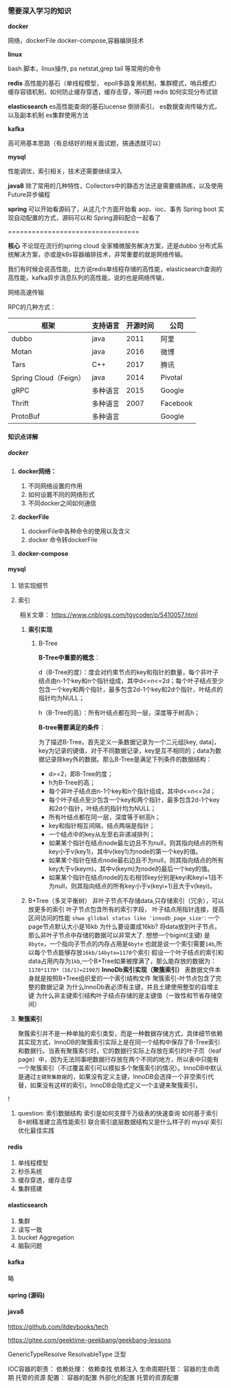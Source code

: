 
### 需要深入学习的知识

**docker**

网络，dockerFile docker-compose,容器编排技术

**linux**

bash 脚本，linux操作, ps netstat,grep tail 等常用的命令

**redis**
高性能的基石（单线程模型， epoll多路复用机制，集群模式，哨兵模式）
缓存容错机制，如何防止缓存穿透，缓存击穿，等问题
redis 如何实现分布式锁

**elasticsearch**
es高性能查询的基石lucense 倒排索引，
es数据查询传输方式，以及副本机制
es集群使用方法

**kafka**

高可用基本思路（有总结好的相关面试题，搞通透就可以）

**mysql**

 性能调优，索引相关，技术还需要继续深入

**java8**
除了常用的几种特性，Collectors中的静态方法还是需要搞熟练，以及使用Future异步编程

**spring**
可以开始看源码了，从这几个方面开始看
aop、ioc、事务
Spring boot 实现自动配置的方式，源码可以和 Spring源码配合一起看了





















=================================

**核心**
	不论现在流行的spring cloud 全家桶微服务解决方案，还是dubbo 分布式系统解决方案，亦或是k8s容器编排技术，非常重要的就是网络传输。

​	我们有时候会说高性能，比方说redis单线程存储的高性能，elasticsearch查询的高性能，kafka异步消息队列的高性能，说的也是网络传输，

网络高速传输

RPC的几种方式：

| 框架                  | 支持语言 | 开源时间 | 公司     |
| --------------------- | -------- | -------- | -------- |
| dubbo                 | java     | 2011     | 阿里     |
| Motan                 | java     | 2016     | 微博     |
| Tars                  | C++      | 2017     | 腾讯     |
| Spring Cloud（Feign） | java     | 2014     | Pivotal  |
| gRPC                  | 多种语言 | 2015     | Google   |
| Thrift                | 多种语言 | 2007     | Facebook |
| ProtoBuf              | 多种语言 |          | Google   |



#### 知识点详解

##### docker

1. **docker网络：**
   1. 不同网络设置的作用
   2. 如何设置不同的网络形式
   3. 不同docker之间如何通信

2. **dockerFile**
   1. dockerFile中各种命令的使用以及含义
   2. docker 命令转dockerFile

3. **docker-compose**

   

#### mysql 

1. 锁实现细节

2. 索引

   ​	相关文章： https://www.cnblogs.com/tgycoder/p/5410057.html

   1. **索引实现**

      1. B-Tree

         **B-Tree中重要的概念**：

         d（B-Tree的度）：度会对约束节点的key和指针的数量，每个非叶子结点由n-1个key和n个指针组成，其中d<=n<=2d；每个叶子结点至少包含一个key和两个指针，最多包含2d-1个key和2d个指针，叶结点的指针均为NULL；

         h（B-Tree的高）：所有叶结点都在同一层，深度等于树高h；

         **B-tree需要满足的条件**：
   
         为了描述B-Tree，首先定义一条数据记录为一个二元组[key, data]，key为记录的键值，对于不同数据记录，key是互不相同的；data为数据记录除key外的数据。那么B-Tree是满足下列条件的数据结构：
         -  d>=2，即B-Tree的度；
         -  h为B-Tree的高；
         -  每个非叶子结点由n-1个key和n个指针组成，其中d<=n<=2d；
         -  每个叶子结点至少包含一个key和两个指针，最多包含2d-1个key和2d个指针，叶结点的指针均为NULL；
         -  所有叶结点都在同一层，深度等于树高h；
         -  key和指针相互间隔，结点两端是指针；
         -  一个结点中的key从左至右非递减排列；
         -  如果某个指针在结点node最左边且不为null，则其指向结点的所有key小于v(key1)，其中v(key1)为node的第一个key的值。
         -  如果某个指针在结点node最右边且不为null，则其指向结点的所有key大于v(keym)，其中v(keym)为node的最后一个key的值。
         -  如果某个指针在结点node的左右相邻key分别是keyi和keyi+1且不为null，则其指向结点的所有key小于v(keyi+1)且大于v(keyi)。
   
      
   
   2. B+Tree（多叉平衡树）
   非叶子节点不存储data,只存储索引（冗余），可以放更多的索引
   叶子节点包含所有的索引字段，
   叶子结点用指针连接，提高区间访问的性能
   `shwo gllobal status like 'innodb_page_size'`: 一个page节点默认大小是16kb
   为什么要设置成16kb?
   将data放到叶子节点，那么非叶子节点中存储的数据可以非常大了.
   想想一个bigint(主键) 是`8byte`，一个指向子节点的内存占用是`6byte`
   也就是说一个索引需要`14b`,所以每个节点能够存放`16kb/14byte=1170`个索引
   假设一个叶子结点的索引和data占用内存为`1kb`,一个B+Tree如果被撑满了，那么能存放的数据为：
   `1170*1170*（16/1)=2190万`
   **InnoDb索引实现（聚簇索引）**
   表数据文件本身就是按照B+Tree组织爱的一个索引结构文件
   聚簇索引-叶节点包含了完整的数据记录
   为什么InnoDb表必须有主键，并且土建使用整型的自增主键
   为什么非主键索引结构叶子结点存储的是主键值（一致性和节省存储空间）
   
   
   
3. **聚簇索引**

      ​	聚簇索引并不是一种单独的索引类型，而是一种数据存储方式，具体细节依赖其实现方式，InnoDB的聚簇索引实际上是在同一个结构中保存了B-Tree索引和数据行。当表有聚簇索引时，它的数据行实际上存放在索引的叶子页（leaf page）中，因为无法同事吧数据行存放在两个不同的地方，所以表中只能有一个聚簇索引（不过覆盖索引可以模拟多个聚簇索引的情况）。InnoDB中默认是通过`主键聚集数据`的，如果没有定义主键，InnoDB会选择一个非空索引代替，如果没有这样的索引，InnoDB会隐式定义一个主键来聚簇索引，

!

1. question:
    索引数据结构
    索引是如何支撑千万级表的快速查询
    如何基于索引B+树精准建立高性能索引
    联合索引底层数据结构又是什么样子的
    mysql 索引优化最佳实践
    
    

#### redis

1. 单线程模型
2. 秒杀系统
3. 缓存穿透，缓存击穿
4. 集群搭建

#### elasticsearch

1. 集群
2. 读写一致
3. bucket Aggregation
4. 脑裂问题

#### kafka

略

#### spring (源码)



#### java8 

https://github.com/itdevbooks/tech

https://gitee.com/geektime-geekbang/geekbang-lessons

GenericTypeResolve   ResolvableType  泛型

IOC容器的职责：
依赖处理：
   依赖查找
   依赖注入
生命周期托管：
   容器的生命周期
   托管的资源
配置：
   容器的配置
   外部化的配置
   托管的资源配置

